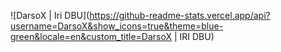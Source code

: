 ![DarsoX | Iri DBU](https://github-readme-stats.vercel.app/api?username=DarsoX&show_icons=true&theme=blue-green&locale=en&custom_title=DarsoX | IRI DBU)

